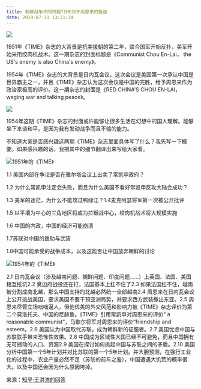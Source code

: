 ```yaml
---
title: 朝鲜战争不同时期TIME对于周恩来的报道
date: 2019-07-11 13:21:34
---
```


![](https://imgs.codewoody.com/uploads/big/7a04296a491523c711d8dd3a9bffc169.jpg)

1951年《TIME》杂志的大背景是抗美援朝的第二年，联合国军开始反扑，美军开始采用绞肉机战术。这一期杂志的封面标题是《Communist Chou En-Lai， the US's enemy is also China's enemy》。

1954年《TIME》杂志的大背景是日内瓦会议，这次会议是美国第一次承认中国是世界霸主之一，并且《TIME》杂志认为这次会议是中国的完胜，给予周恩来作为政治家极高的评价。这一期杂志的封面是《RED CHINA'S CHOU EN-LAI，waging war and talking peace》。

![](https://imgs.codewoody.com/uploads/big/1a3ac8e6edf9ae838d145f99a7451252.jpg)

1954年这期《TIME》杂志的封面或许能够让很多生活在幻想中的国人理解。能够坐下来谈和平，是因为我有发动战争而且不输的能力。

不知道大家是否感兴趣这两期《TIME》杂志里面具体写了什么？我先写一下概要。如果感兴趣的话，我把其中的细节翻译出来写给大家看。

![1951年的《TIME》](https://imgs.codewoody.com/uploads/big/ba4745cc37f2aa0efba87ca4a1f26eec.jpg)

1.1 美国内部在争论是否在雅尔塔会议上出卖了常凯申政府？

1.2 为什么常凯申注定会失败，而且为什么美国不看好常凯申反攻大陆会成功？

1.3 美军的迷茫，为什么不能攻过鸭绿江？1.4麦克阿瑟将军第一次被公开批评

1.5 以平壤为中心的三角地区将成为拉锯战中心，绞肉机战术将大规模实施

1.6 中国的内政，中国的经济可能崩溃

1.7苏联对中国的援助与武装

1.8中国可能承受的战争成本，以及这能否让中国放弃朝鲜的讨论

![1954年的《TIME》](https://imgs.codewoody.com/uploads/big/10b238110b717fcd5bfbccc851071d5f.jpg)

2.1 日内瓦会议（涉及越南问题、朝鲜问题、印度问题……）上英国、法国、美国相互挖坑2.2 奠边府战役还在打，法国基本上扛不住了2.3 如果法国扛不住，越南被分割成南北越，那么中国支持的北越必然统一全部越南2.4 周恩来在日内瓦会议上公开挑战美国，要求美国不要干预亚洲局势，并要求西方武装撤出东亚。2.5 周恩来尽管立场咄咄逼人，但他优美的外交风范和影响力被《TIME》杂志评价为第二个莫洛托夫、中国的尼赫鲁。《TIME》引用常凯申对周恩来的评价“ a reasonable communist”，马歇尔将军对周恩来的评价“friendship and esteem。2.6 美国认为中国取代苏联，成为朝鲜新的征服者。2.7 美国忧虑中国与苏联联手带来恐怖性效果。2.8 中国成为区域性大国已经不可避免，而且中国拥有无可撼动的人口、资源2.9 美国在探讨如何挑起中国与苏联之间的矛盾。2.10 美国分析中国第一个5年计划并对比苏联的第一个5年计划。并大胆预测，在强行工业化的过程中，农业产量必然不足（苏联的前车之鉴），中国遭遇大饥荒的概率很大。以及中国还会因为什么原因垮掉。

来源：[知乎·王洪浩的回答](https://www.zhihu.com/question/21663120/answer/730267133)
